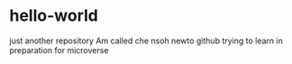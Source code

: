 # hello-world
just another repository
Am called che nsoh newto github trying to learn in preparation for microverse
